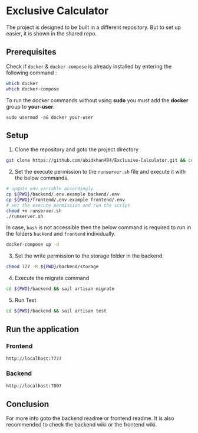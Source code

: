 # Exclusive Calculator
The project is designed to be built in a different repository. But to set up easier, it is shown in the shared repo.
## Prerequisites

Check if `docker` & `docker-compose` is already installed by entering the following command : 

```sh
which docker
which docker-compose
```

To run the docker commands without using **sudo** you must add the **docker** group to **your-user**:

```
sudo usermod -aG docker your-user
```

## Setup
1. Clone the repository and goto the project directory
```sh
git clone https://github.com/abidkhan484/Exclusive-Calculator.git && cd Exclusive-Calculator
```

2. Set the execute permission to the `runserver.sh` file and execute it with the below commands.

```sh
# update env variable accordingly
cp ${PWD}/backend/.env.example backend/.env
cp ${PWD}/frontend/.env.example frontend/.env
# set the execute permission and run the script
chmod +x runserver.sh
./runserver.sh
```

In case, `bash` is not accessible then the below command is required to run in the folders `backend` and `frontend` individually.

```sh
docker-compose up -d
```

3. Set the write permission to the storage folder in the backend. 
```sh
chmod 777 -R ${PWD}/backend/storage
```

4. Execute the migrate command
```sh
cd ${PWD}/backend && sail artisan migrate
```

5. Run Test
```sh
cd ${PWD}/backend && sail artisan test
```

## Run the application

### Frontend
```sh
http://localhost:7777
```

### Backend
```sh
http://localhost:7007
```

## Conclusion
For more info goto the backend readme or frontend readme.
It is also recommended to check the backend wiki or the frontend wiki.
